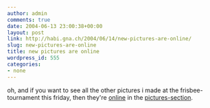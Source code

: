 ```yaml
---
author: admin
comments: true
date: 2004-06-13 23:00:38+00:00
layout: post
link: http://habi.gna.ch/2004/06/14/new-pictures-are-online/
slug: new-pictures-are-online
title: new pictures are online
wordpress_id: 555
categories:
- none
---
```


oh, and if you want to see all the other pictures i made at the frisbee-tournament this friday, then they're [online](http://habi.gna.ch/pics/Frisbeeturnier/) in the [pictures-section](http://habi.gna.ch/pics/).
